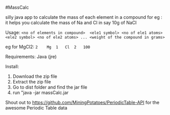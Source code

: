 #MassCalc

silly java app to calculate the mass of each element in a compound
for eg : it helps you calculate the mass of Na and Cl in say 10g of NaCl

Usage:
`<no of elements in compound>  <ele1 symbol> <no of ele1 atoms> <ele2 symbol> <no of ele2 atoms> ... <weight of the compound in grams> `

eg for MgCl2: `2	Mg	1	Cl	2	100 `


Requirements: Java (jre)

Install:

1. Download the zip file
2. Extract the zip file
3. Go to dist folder and find the jar file
4. run "java -jar  massCalc.jar <options as given above>

Shout out to https://github.com/MiningPotatoes/PeriodicTable-API for the 
awesome Periodic Table data
